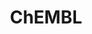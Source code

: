 ---
layout: default
bigquery: https://console.cloud.google.com/bigquery?p=patents-public-data&d=ebi_chembl&page=dataset
citation: '"The ChEMBL database in 2017." Anna Gaulton, Anne Hersey, Michał Nowotka,
  A Patrícia Bento, Jon Chambers, David Mendez, Prudence Mutowo, Francis Atkinson,
  Louisa J Bellis, Elena Cibrián-Uhalte, Mark Davies, Nathan Dedman, Anneli Karlsson,
  María Paula Magariños, John P Overington, George Papadatos, Ines Smit, Andrew R
  Leach Nucleic acids Research (2017) 45 (Database Issue), D945-D954'
contributors: European Bioinformatics Institute
cost: None
description: ChEMBL Data is a manually curated database of small molecules used in
  drug discovery, including information about existing patented drugs.
documentation: 'schema: https://www.ebi.ac.uk/chembl/db_schema


  '
last_edit: Mon, 04 Apr 2022 19:07:30 GMT
location: https://console.cloud.google.com/marketplace/product/google_patents_public_datasets/chembl
maintained_by: EMBL-EBI, an outstation of European Molecular Biology Laboratory
related_publications: '

  ChEMBL: towards direct deposition of bioassay data.


  Mendez D, Gaulton A, Bento AP, Chambers J, De Veij M, Félix E, Magariños MP, Mosquera
  JF, Mutowo P, Nowotka M, Gordillo-Marañón M, Hunter F, Junco L, Mugumbate G, Rodriguez-Lopez
  M, Atkinson F, Bosc N, Radoux CJ, Segura-Cabrera A, Hersey A, Leach AR.


  — Nucleic Acids Res. 2019; 47(D1):D930-D940. doi: 10.1093/nar/gky1075

  '
schema_fields: '[''bao_endpoint'', ''molsyn_id'', ''molecular_mechanism'', ''metref_id'',
  ''protclasssyn_id'', ''assay_strain'', ''num_ro5_violations'', ''submission_date'',
  ''action_type'', ''full_mwt'', ''pathway_id'', ''toid'', ''standard_upper_value'',
  ''synonyms'', ''natural_product'', ''prod_pat_id'', ''comments'', ''assay_class_id'',
  ''therapeutic_flag'', ''stem_class'', ''published_relation'', ''activity_comment'',
  ''relation'', ''assay_cell_type'', ''stem'', ''standard_type'', ''parenteral'',
  ''warning_description'', ''max_phase'', ''orig_description'', ''compound_name'',
  ''volume'', ''standard_text_value'', ''oc_id'', ''mec_id'', ''dosed_ingredient'',
  ''level3'', ''assay_category'', ''comp_class_id'', ''aspect'', ''assay_subcellular_fraction'',
  ''cl_lincs_id'', ''journal'', ''chirality'', ''cell_source_tissue'', ''tissue_id'',
  ''assay_id'', ''res_stem_id'', ''canonical_smiles'', ''sequence'', ''creation_date'',
  ''sequence_md5sum'', ''qed_weighted'', ''l1'', ''issue'', ''source_domain_id'',
  ''co_stem_id'', ''variant_id'', ''ddd_id'', ''black_box_warning'', ''trade_name'',
  ''level1_description'', ''l8'', ''mol_frac_id'', ''approval_date'', ''active_ingredient'',
  ''frac_class_id'', ''value'', ''domain_name'', ''title'', ''withdrawn_reason'',
  ''status'', ''mesh_id'', ''usan_substem'', ''applicant_full_name'', ''level3_description'',
  ''mutation'', ''normal_range_min'', ''label'', ''strength'', ''protein_class_synonym'',
  ''who_name'', ''acd_most_bpka'', ''start_position'', ''accession'', ''level2_description'',
  ''num_lipinski_ro5_violations'', ''cell_name'', ''as_id'', ''parent_go_id'', ''protein_class_desc'',
  ''domain_type'', ''biocomp_id'', ''smarts'', ''l2'', ''tbl'', ''drug_product_flag'',
  ''published_value'', ''max_phase_for_ind'', ''atc_code'', ''irac_code'', ''prodrug'',
  ''component_synonym'', ''drug_substance_flag'', ''bao_format'', ''direct_interaction'',
  ''mecref_id'', ''set_name'', ''mechanism_of_action'', ''level4_description'', ''full_molformula'',
  ''parent_molregno'', ''bei'', ''nda_type'', ''acd_logd'', ''ddd_value'', ''enzyme_tid'',
  ''enzyme_name'', ''published_units'', ''target_type'', ''site_residues'', ''src_assay_id'',
  ''class_type'', ''short_name'', ''entity_id'', ''aromatic_rings'', ''description'',
  ''ap_id'', ''oral'', ''targcomp_id'', ''standard_units'', ''bto_id'', ''hbd'', ''std_act_id'',
  ''parameter_type'', ''research_stem'', ''ridx'', ''cell_id'', ''updated_on'', ''hba'',
  ''cidx'', ''ref_url'', ''ref_type'', ''uo_units'', ''go_id'', ''alogp'', ''mechanism_comment'',
  ''usan_stem_definition'', ''comp_go_id'', ''first_page'', ''helm_notation'', ''doi'',
  ''indication_class'', ''cx_logp'', ''sei'', ''num_alerts'', ''aidx'', ''annotation'',
  ''path'', ''cx_most_apka'', ''cell_description'', ''downgraded'', ''confidence_score'',
  ''assay_test_type'', ''l7'', ''withdrawn_country'', ''source'', ''rgid'', ''l5'',
  ''mesh_heading'', ''targrel_id'', ''isoform'', ''disease_efficacy'', ''withdrawn_year'',
  ''curation_comment'', ''compsyn_id'', ''compound_key'', ''level4'', ''uberon_id'',
  ''psa'', ''target_desc'', ''entity_type'', ''patent_expire_date'', ''pathway_key'',
  ''parameter_value'', ''priority'', ''level2'', ''publication_number'', ''class_level'',
  ''warning_country'', ''country'', ''tid'', ''withdrawn_flag'', ''active_molregno'',
  ''stat'', ''drugind_id'', ''updated_by'', ''doc_id'', ''molfile'', ''assay_param_id'',
  ''ad_type'', ''mc_target_accession'', ''cell_source_organism'', ''withdrawn_class'',
  ''standard_inchi'', ''standard_inchi_key'', ''prediction_method'', ''qudt_units'',
  ''availability_type'', ''last_page'', ''ddd_admr'', ''data_validity_comment'', ''tax_id'',
  ''idx'', ''mc_organism'', ''text_value'', ''src_description'', ''cell_ontology_id'',
  ''mol_hrac_id'', ''cellosaurus_id'', ''alert_id'', ''pref_name'', ''chebi_par_id'',
  ''subgroup'', ''potential_duplicate'', ''protein_class_id'', ''patent_use_code'',
  ''cx_logd'', ''normal_range_max'', ''type'', ''rtb'', ''ddd_units'', ''warning_year'',
  ''upper_value'', ''mc_target_type'', ''acd_most_apka'', ''dosage_form'', ''level5'',
  ''frac_code'', ''parent_type'', ''db_version'', ''target_mapping'', ''binding_site_comment'',
  ''hrac_code'', ''hbd_lipinski'', ''route'', ''patent_no'', ''ingredient'', ''ddd_comment'',
  ''version'', ''ro3_pass'', ''innovator_company'', ''relationship'', ''actsm_id'',
  ''doc_type'', ''authors'', ''tid_fixed'', ''activity_id'', ''published_type'', ''job_id'',
  ''structure_type'', ''molregno'', ''drug_record_id'', ''selectivity_comment'', ''warning_class'',
  ''lle'', ''ass_cls_map_id'', ''metabolite_record_id'', ''standard_value'', ''warnref_id'',
  ''formulation_id'', ''relationship_desc'', ''warning_id'', ''usan_year'', ''efo_term'',
  ''met_conversion'', ''domain_id'', ''efo_id'', ''last_active'', ''molecular_species'',
  ''clo_id'', ''major_class'', ''activity_count'', ''mol_atc_id'', ''year'', ''standard_flag'',
  ''mc_tax_id'', ''organism'', ''relationship_type'', ''mol_irac_id'', ''sitecomp_id'',
  ''pubmed_id'', ''met_id'', ''cx_most_bpka'', ''units'', ''topical'', ''who_extra'',
  ''abstract'', ''syn_type'', ''assay_desc'', ''previous_company'', ''inorganic_flag'',
  ''alert_name'', ''assay_tissue'', ''assay_source'', ''pchembl_value'', ''standard_relation'',
  ''assay_tax_id'', ''homologue'', ''delist_flag'', ''smid'', ''first_in_class'',
  ''level1'', ''hba_lipinski'', ''usan_stem_id'', ''src_short_name'', ''irac_class_id'',
  ''hrac_class_id'', ''ref_id'', ''end_position'', ''le'', ''usan_stem'', ''result_flag'',
  ''cpd_str_alert_id'', ''src_compound_id'', ''alert_set_id'', ''mw_freebase'', ''polymer_flag'',
  ''curated_by'', ''parent_id'', ''product_id'', ''name'', ''patent_id'', ''assay_organism'',
  ''domain_description'', ''acd_logp'', ''species_group_flag'', ''predbind_id'', ''compd_id'',
  ''site_id'', ''warning_type'', ''cell_source_tax_id'', ''met_comment'', ''related_tid'',
  ''molecule_type'', ''indref_id'', ''first_approval'', ''component_type'', ''assay_type'',
  ''component_id'', ''mw_monoisotopic'', ''l6'', ''definition'', ''l3'', ''substrate_record_id'',
  ''record_id'', ''db_source'', ''src_id'', ''mc_target_name'', ''l4'', ''heavy_atoms'',
  ''company'', ''caloha_id'', ''chembl_id'', ''bao_id'', ''log_id'', ''confidence'',
  ''site_name'']'
shortname: chembl
tags:
- biotechnology
- health
- chemical
- bioinformatics
- medical
terms_of_use: CC BY-SA 3.0
title: ChEMBL
uuid: e232a192-965c-4ec9-904c-155b6dfe56c5
---
